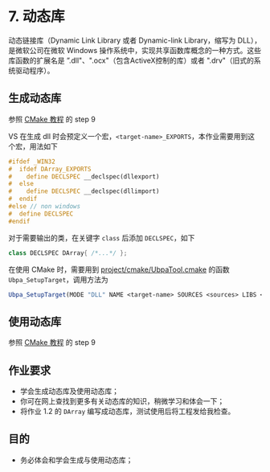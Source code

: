 # 7. 动态库

动态链接库（Dynamic Link Library 或者 Dynamic-link Library，缩写为 DLL），是微软公司在微软 Windows 操作系统中，实现共享函数库概念的一种方式。这些库函数的扩展名是 ”.dll"、".ocx"（包含ActiveX控制的库）或者 ".drv"（旧式的系统驱动程序）。

## 生成动态库

参照 [CMake 教程](https://cmake.org/cmake/help/latest/guide/tutorial/index.html)  的 step 9

VS 在生成 dll 时会预定义一个宏，`<target-name>_EXPORTS`，本作业需要用到这个宏，用法如下

```c++
#ifdef _WIN32
#  ifdef DArray_EXPORTS
#    define DECLSPEC __declspec(dllexport)
#  else
#    define DECLSPEC __declspec(dllimport)
#  endif
#else // non windows
#  define DECLSPEC
#endif
```

对于需要输出的类，在关键字 `class` 后添加 `DECLSPEC`，如下

```C++
class DECLSPEC DArray{ /*...*/ };
```

在使用 CMake 时，需要用到 [project/cmake/UbpaTool.cmake](../../project/cmake/UbpaTool.cmake) 的函数 `Ubpa_SetupTarget`，调用方法为

```cmake
Ubpa_SetupTarget(MODE "DLL" NAME <target-name> SOURCES <sources> LIBS <libs>)
```

## 使用动态库

参照 [CMake 教程](https://cmake.org/cmake/help/latest/guide/tutorial/index.html)  的 step 9

## 作业要求

- 学会生成动态库及使用动态库；
- 你可在网上查找到更多有关动态库的知识，稍微学习和体会一下；
- 将作业 1.2 的 `DArray` 编写成动态库，测试使用后将工程发给我检查。

## 目的

- 务必体会和学会生成与使用动态库；

